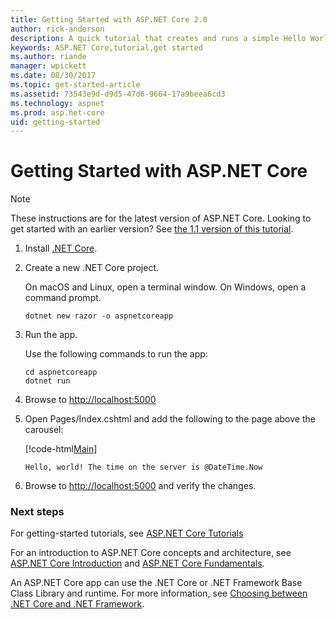 ```yaml
---
title: Getting Started with ASP.NET Core 2.0
author: rick-anderson
description: A quick tutorial that creates and runs a simple Hello World app using ASP.NET Core.
keywords: ASP.NET Core,tutorial,get started
ms.author: riande
manager: wpickett
ms.date: 08/30/2017
ms.topic: get-started-article
ms.assetid: 73543e9d-d9d5-47d6-9664-17a9beea6cd3
ms.technology: aspnet
ms.prod: asp.net-core
uid: getting-started
---
```

# Getting Started with ASP.NET Core

> [!NOTE]
> These instructions are for the latest version of ASP.NET Core. Looking to get started with an earlier version? See [the 1.1 version of this tutorial](xref:getting-started-1.1).

1. Install [.NET Core](https://microsoft.com/net/core/).

2. Create a new .NET Core project.

   On macOS and Linux, open a terminal window. On Windows, open a command prompt.

    ```terminal
    dotnet new razor -o aspnetcoreapp
    ```
    
4. Run the app.

    Use the following commands to run the app:

    ```terminal
    cd aspnetcoreapp
    dotnet run
    ```

5. Browse to [http://localhost:5000](http://localhost:5000)

6. Open Pages/Index.cshtml and add the following to the page above the carousel:

    [!code-html[Main](getting-started/sample/getting-started/index.cshtml?range=18-23&highlight=19)]
    ```cshtml
    Hello, world! The time on the server is @DateTime.Now
    ```

7. Browse to [http://localhost:5000](http://localhost:5000) and verify the changes.

### Next steps

For getting-started tutorials, see [ASP.NET Core Tutorials](tutorials/index.md)

For an introduction to ASP.NET Core concepts and architecture, see [ASP.NET Core Introduction](index.md) and [ASP.NET Core Fundamentals](fundamentals/index.md).

An ASP.NET Core app can use the .NET Core or .NET Framework Base Class Library and runtime. For more information, see [Choosing between .NET Core and .NET Framework](https://docs.microsoft.com/dotnet/articles/standard/choosing-core-framework-server).
